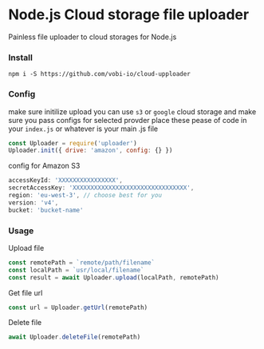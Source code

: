 # Node.js Cloud storage file uploader

Painless file uploader to cloud storages for Node.js

### Install 

```
npm i -S https://github.com/vobi-io/cloud-upploader
```

### Config

make sure initilize upload 
you can use `s3` or `google` cloud storage and make sure you pass configs for selected provder
place these pease of code in your `index.js` or whatever is your main .js file


```js
const Uploader = require('uploader')
Uploader.init({ drive: 'amazon', config: {} })
```

config for Amazon S3

```js
accessKeyId: 'XXXXXXXXXXXXXXXX',
secretAccessKey: 'XXXXXXXXXXXXXXXXXXXXXXXXXXXXXXXX',
region: 'eu-west-3', // choose best for you
version: 'v4',
bucket: 'bucket-name'
```

### Usage

Upload file

```js
const remotePath = `remote/path/filename`
const localPath = `usr/local/filename`
const result = await Uploader.upload(localPath, remotePath)
```

Get file url

```js
const url = Uploader.getUrl(remotePath)
```



Delete file

```js
await Uploader.deleteFile(remotePath)
```
